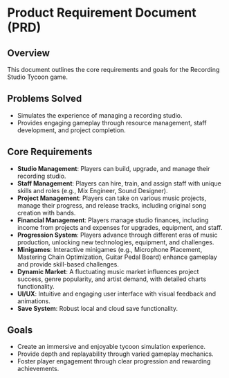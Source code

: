 # Product Requirement Document (PRD)

## Overview
This document outlines the core requirements and goals for the Recording Studio Tycoon game.

## Problems Solved
- Simulates the experience of managing a recording studio.
- Provides engaging gameplay through resource management, staff development, and project completion.

## Core Requirements
- **Studio Management**: Players can build, upgrade, and manage their recording studio.
- **Staff Management**: Players can hire, train, and assign staff with unique skills and roles (e.g., Mix Engineer, Sound Designer).
- **Project Management**: Players can take on various music projects, manage their progress, and release tracks, including original song creation with bands.
- **Financial Management**: Players manage studio finances, including income from projects and expenses for upgrades, equipment, and staff.
- **Progression System**: Players advance through different eras of music production, unlocking new technologies, equipment, and challenges.
- **Minigames**: Interactive minigames (e.g., Microphone Placement, Mastering Chain Optimization, Guitar Pedal Board) enhance gameplay and provide skill-based challenges.
- **Dynamic Market**: A fluctuating music market influences project success, genre popularity, and artist demand, with detailed charts functionality.
- **UI/UX**: Intuitive and engaging user interface with visual feedback and animations.
- **Save System**: Robust local and cloud save functionality.

## Goals
- Create an immersive and enjoyable tycoon simulation experience.
- Provide depth and replayability through varied gameplay mechanics.
- Foster player engagement through clear progression and rewarding achievements.